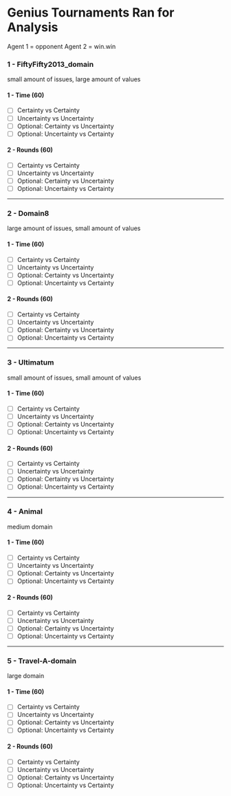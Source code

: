 # Genius Tournaments Ran for Analysis
Agent 1 = opponent
Agent 2 = win.win

### 1 - FiftyFifty2013_domain
small amount of issues, large amount of values

#### 1 - Time (60)
- [ ] Certainty vs Certainty
- [ ] Uncertainty vs Uncertainty
- [ ] Optional: Certainty vs Uncertainty
- [ ] Optional: Uncertainty vs Certainty

#### 2 - Rounds (60)
- [ ] Certainty vs Certainty
- [ ] Uncertainty vs Uncertainty
- [ ] Optional: Certainty vs Uncertainty
- [ ] Optional: Uncertainty vs Certainty

-----

### 2 - Domain8
large amount of issues, small amount of values

#### 1 - Time (60)
- [ ] Certainty vs Certainty
- [ ] Uncertainty vs Uncertainty
- [ ] Optional: Certainty vs Uncertainty
- [ ] Optional: Uncertainty vs Certainty

#### 2 - Rounds (60)
- [ ] Certainty vs Certainty
- [ ] Uncertainty vs Uncertainty
- [ ] Optional: Certainty vs Uncertainty
- [ ] Optional: Uncertainty vs Certainty

-----

### 3 - Ultimatum
small amount of issues, small amount of values

#### 1 - Time (60)
- [ ] Certainty vs Certainty
- [ ] Uncertainty vs Uncertainty
- [ ] Optional: Certainty vs Uncertainty
- [ ] Optional: Uncertainty vs Certainty

#### 2 - Rounds (60)
- [ ] Certainty vs Certainty
- [ ] Uncertainty vs Uncertainty
- [ ] Optional: Certainty vs Uncertainty
- [ ] Optional: Uncertainty vs Certainty

-----

### 4 - Animal
medium domain

#### 1 - Time (60)
- [ ] Certainty vs Certainty
- [ ] Uncertainty vs Uncertainty
- [ ] Optional: Certainty vs Uncertainty
- [ ] Optional: Uncertainty vs Certainty

#### 2 - Rounds (60)
- [ ] Certainty vs Certainty
- [ ] Uncertainty vs Uncertainty
- [ ] Optional: Certainty vs Uncertainty
- [ ] Optional: Uncertainty vs Certainty

-----

### 5 - Travel-A-domain
large domain

#### 1 - Time (60)
- [ ] Certainty vs Certainty
- [ ] Uncertainty vs Uncertainty
- [ ] Optional: Certainty vs Uncertainty
- [ ] Optional: Uncertainty vs Certainty

#### 2 - Rounds (60)
- [ ] Certainty vs Certainty
- [ ] Uncertainty vs Uncertainty
- [ ] Optional: Certainty vs Uncertainty
- [ ] Optional: Uncertainty vs Certainty
